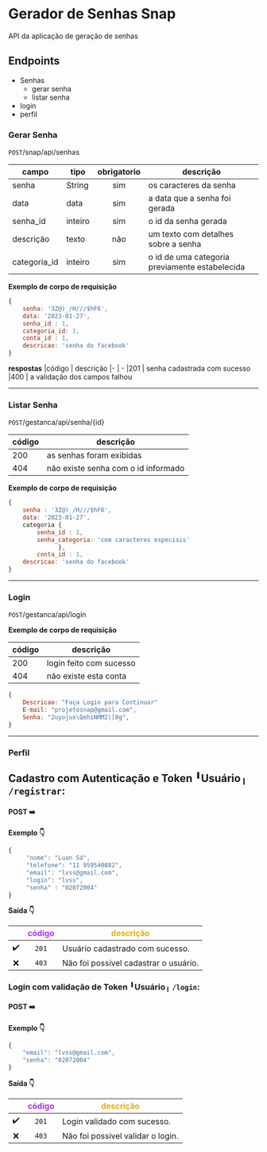 # Gerador de Senhas Snap

API da aplicação de geração de senhas

## Endpoints

- Senhas
    - gerar senha
    - listar senha
- login
- perfil

### Gerar Senha

`POST`/snap/api/senhas

| campo | tipo | obrigatorio | descrição
|-------|------|:-------------:|-----
| senha | String | sim | os caracteres da senha
| data | data | sim | a data que a senha foi gerada
| senha_id | inteiro | sim | o id da senha gerada
| descrição | texto | não | um texto com detalhes sobre a senha
|categoria_id| inteiro| sim| o id de uma categoria previamente estabelecida

**Exemplo de corpo de requisição**
    
```js
{
    senha: '3Z@)_/H///$hF6',
    data: '2023-01-27',
    senha_id : 1,
    categoria_id: 1,
    conta_id : 1,
    descricao: 'senha do facebook'
}
```

**respostas**
|código | descrição
|- | -
|201 | senha cadastrada com sucesso
|400 |  a validação dos campos falhou

---
### Listar Senha

`POST`/gestanca/api/senha/{id}


|código | descrição
|- | -
|200 | as senhas foram exibidas
|404 | não existe senha com o id informado

**Exemplo de corpo de requisição**
```js
{
    senha : '3Z@)_/H///$hF6',
    data: '2023-01-27',
    categoria {
        senha_id : 1,
        senha_categoria: 'com caracteres especiais'
              },
        conta_id : 1,
    descricao: 'senha do facebook'
}
```
---

### Login
`POST`/gestanca/api/login

**Exemplo de corpo de requisição**


|código | descrição
|- | -
|200 | login feito com sucesso
|404 | não existe esta conta

```js
{
    Descricao: "Faça Login para Continuar"
    E-mail: "projetosnap@gmail.com",
    Senha: "2uyojux\QehiNMM2|[8g",
}
```

---
### Perfil

## Cadastro com Autenticação e Token ╹Usuário╷ **`/registrar`**:

#### POST ➡️

**Exemplo 👇**
```js
{
     "nome": "Luan Sá",
	 "telefone": "11 959540882",
	 "email": "lvss@gmail.com",
	 "login": "lvss",
	 "senha" : "02072004"
}
```
**Saída 👇**

|  | <font color="#aa31f5">código</font> | <font color="#e0af0d">descrição</font> |
|:------:|:------:|-----------|
✔️ | `201` | Usuário cadastrado com sucesso.
❌ | `403` | Não foi possível cadastrar o usuário.

### Login com validação de Token ╹Usuário╷ **`/login`**:

#### POST ➡️

**Exemplo 👇**
```js
{
	"email": "lvss@gmail.com",
	"senha": "02072004"
}
```

**Saída 👇**

|  | <font color="#aa31f5">código</font> | <font color="#e0af0d">descrição</font> |
|:------:|:------:|-----------|
| ✔️ | `201` | Login validado com sucesso.
| ❌ | `403` | Não foi possivel validar o login.
